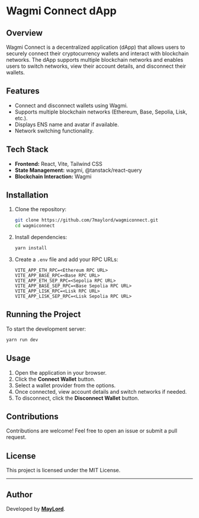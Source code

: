# Wagmi Connect dApp

## Overview
Wagmi Connect is a decentralized application (dApp) that allows users to securely connect their cryptocurrency wallets and interact with blockchain networks. The dApp supports multiple blockchain networks and enables users to switch networks, view their account details, and disconnect their wallets.

## Features
- Connect and disconnect wallets using Wagmi.
- Supports multiple blockchain networks (Ethereum, Base, Sepolia, Lisk, etc.).
- Displays ENS name and avatar if available.
- Network switching functionality.

## Tech Stack
- **Frontend:** React, Vite, Tailwind CSS
- **State Management:** wagmi, @tanstack/react-query
- **Blockchain Interaction:** Wagmi

## Installation

1. Clone the repository:
   ```sh
   git clone https://github.com/7maylord/wagmiconnect.git
   cd wagmiconnect
   ```
2. Install dependencies:
   ```sh
   yarn install
   ```
3. Create a `.env` file and add your RPC URLs:
   ```env
   VITE_APP_ETH_RPC=<Ethereum RPC URL>
   VITE_APP_BASE_RPC=<Base RPC URL>
   VITE_APP_ETH_SEP_RPC=<Sepolia RPC URL>
   VITE_APP_BASE_SEP_RPC=<Base Sepolia RPC URL>
   VITE_APP_LISK_RPC=<Lisk RPC URL>
   VITE_APP_LISK_SEP_RPC=<Lisk Sepolia RPC URL>
   ```

## Running the Project

To start the development server:
```sh
yarn run dev
```


## Usage
1. Open the application in your browser.
2. Click the **Connect Wallet** button.
3. Select a wallet provider from the options.
4. Once connected, view account details and switch networks if needed.
5. To disconnect, click the **Disconnect Wallet** button.

## Contributions
Contributions are welcome! Feel free to open an issue or submit a pull request.

## License
This project is licensed under the MIT License.

---
## Author
Developed by **[MayLord](https://github.com/7maylord)**.

